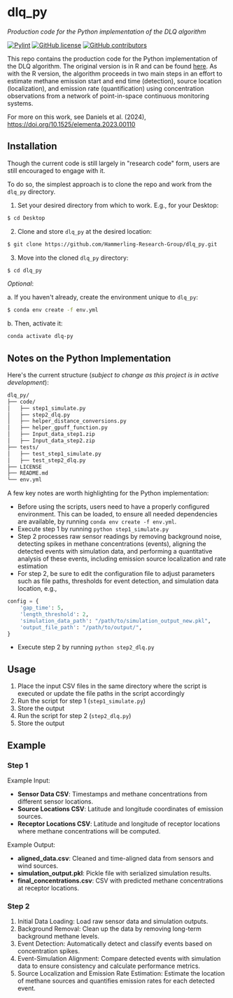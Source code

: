 # dlq_py
*Production code for the Python implementation of the DLQ algorithm*

[![Pylint](https://github.com/Hammerling-Research-Group/dlq_py/actions/workflows/pylint.yml/badge.svg)](https://github.com/Hammerling-Research-Group/dlq_py/actions/workflows/pylint.yml)
[![GitHub license](https://img.shields.io/github/license/Hammerling-Research-Group/dlq_py?color=blue)](https://github.com/Hammerling-Research-Group/dlq_py/blob/main/LICENSE)
[![GitHub contributors](https://img.shields.io/github/contributors/Hammerling-Research-Group/dql_py.svg)](https://github.com/Hammerling-Research-Group/dlq_py/graphs/contributors/)

This repo contains the production code for the Python implementation of the DLQ algorithm. The original version is in R and can be found [here](https://github.com/Hammerling-Research-Group/dlq). As with the R version, the algorithm proceeds in two main steps in an effort to estimate methane emission start and end time (detection), source location (localization), and emission rate (quantification) using concentration observations from a network of point-in-space continuous monitoring systems. 

For more on this work, see Daniels et al. (2024), https://doi.org/10.1525/elementa.2023.00110

## Installation

Though the current code is still largely in "research code" form, users are still encouraged to engage with it. 

To do so, the simplest approach is to clone the repo and work from the `dlq_py` directory. 

1. Set your desired directory from which to work. E.g., for your Desktop:

```bash
$ cd Desktop
```

2. Clone and store `dlq_py` at the desired location:

```bash
$ git clone https://github.com/Hammerling-Research-Group/dlq_py.git
```

3. Move into the cloned `dlq_py` directory:

```bash
$ cd dlq_py
```

*Optional*: 

a. If you haven't already, create the environment unique to `dlq_py`:

```bash
$ conda env create -f env.yml
```

b. Then, activate it:

```bash
conda activate dlq-py
```

## Notes on the Python Implementation

Here's the current structure (*subject to change as this project is in active development*):

```bash
dlq_py/
├── code/
│   ├── step1_simulate.py
│   ├── step2_dlq.py
│   ├── helper_distance_conversions.py
│   ├── helper_gpuff_function.py
│   ├── Input_data_step1.zip
│   ├── Input_data_step2.zip
├── tests/
│   ├── test_step1_simulate.py
│   ├── test_step2_dlq.py
├── LICENSE
├── README.md
└── env.yml
```

A few key notes are worth highlighting for the Python implementation: 

  - Before using the scripts, users need to have a properly configured environment. This can be loaded, to ensure all needed dependencies are available, by running `conda env create -f env.yml`.
  - Execute step 1 by running `python step1_simulate.py`
  - Step 2 processes raw sensor readings by removing background noise, detecting spikes in methane concentrations (events), aligning the detected events with simulation data, and performing a quantitative analysis of these events, including emission source localization and rate estimation
  - For step 2, be sure to edit the configuration file to adjust parameters such as file paths, thresholds for event detection, and simulation data location, e.g.,

```python
config = {
    'gap_time': 5,
    'length_threshold': 2,
    'simulation_data_path': "/path/to/simulation_output_new.pkl",
    'output_file_path': "/path/to/output/",
}
```

  - Execute step 2 by running `python step2_dlq.py`


## Usage

  1. Place the input CSV files in the same directory where the script is executed or update the file paths in the script accordingly
  2. Run the script for step 1 (`step1_simulate.py`)
  3. Store the output
  4. Run the script for step 2 (`step2_dlq.py`)
  5. Store the output

## Example

### Step 1

Example Input:
  - **Sensor Data CSV**: Timestamps and methane concentrations from different sensor locations.
  - **Source Locations CSV**: Latitude and longitude coordinates of emission sources.
  - **Receptor Locations CSV**: Latitude and longitude of receptor locations where methane concentrations will be computed.
  
Example Output:
  - **aligned_data.csv**: Cleaned and time-aligned data from sensors and wind sources.
  - **simulation_output.pkl**: Pickle file with serialized simulation results.
  - **final_concentrations.csv**: CSV with predicted methane concentrations at receptor locations.

### Step 2

  1.	Initial Data Loading: Load raw sensor data and simulation outputs.
  2.	Background Removal: Clean up the data by removing long-term background methane levels.
  3.	Event Detection: Automatically detect and classify events based on concentration spikes.
  4.	Event-Simulation Alignment: Compare detected events with simulation data to ensure consistency and calculate performance metrics.
  5.	Source Localization and Emission Rate Estimation: Estimate the location of methane sources and quantifies emission rates for each detected event.

